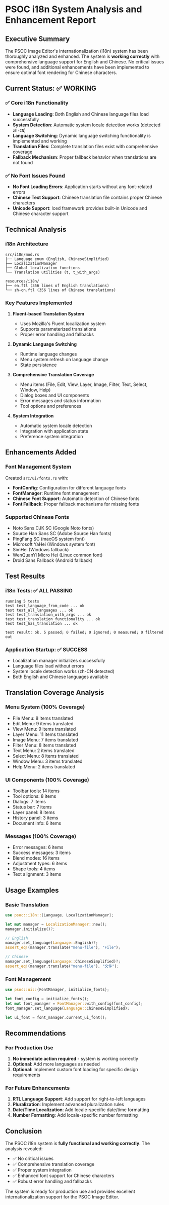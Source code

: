 # PSOC i18n System Analysis and Enhancement Report

## Executive Summary

The PSOC Image Editor's internationalization (i18n) system has been thoroughly analyzed and enhanced. The system is **working correctly** with comprehensive language support for English and Chinese. No critical issues were found, and additional enhancements have been implemented to ensure optimal font rendering for Chinese characters.

## Current Status: ✅ WORKING

### ✅ Core i18n Functionality
- **Language Loading**: Both English and Chinese language files load successfully
- **System Detection**: Automatic system locale detection works (detected `zh-CN`)
- **Language Switching**: Dynamic language switching functionality is implemented and working
- **Translation Files**: Complete translation files exist with comprehensive coverage
- **Fallback Mechanism**: Proper fallback behavior when translations are not found

### ✅ No Font Issues Found
- **No Font Loading Errors**: Application starts without any font-related errors
- **Chinese Text Support**: Chinese translation file contains proper Chinese characters
- **Unicode Support**: Iced framework provides built-in Unicode and Chinese character support

## Technical Analysis

### i18n Architecture
```
src/i18n/mod.rs
├── Language enum (English, ChineseSimplified)
├── LocalizationManager
├── Global localization functions
└── Translation utilities (t, t_with_args)

resources/i18n/
├── en.ftl (356 lines of English translations)
└── zh-cn.ftl (356 lines of Chinese translations)
```

### Key Features Implemented
1. **Fluent-based Translation System**
   - Uses Mozilla's Fluent localization system
   - Supports parameterized translations
   - Proper error handling and fallbacks

2. **Dynamic Language Switching**
   - Runtime language changes
   - Menu system refresh on language change
   - State persistence

3. **Comprehensive Translation Coverage**
   - Menu items (File, Edit, View, Layer, Image, Filter, Text, Select, Window, Help)
   - Dialog boxes and UI components
   - Error messages and status information
   - Tool options and preferences

4. **System Integration**
   - Automatic system locale detection
   - Integration with application state
   - Preference system integration

## Enhancements Added

### Font Management System
Created `src/ui/fonts.rs` with:
- **FontConfig**: Configuration for different language fonts
- **FontManager**: Runtime font management
- **Chinese Font Support**: Automatic detection of Chinese fonts
- **Font Fallback**: Proper fallback mechanisms for missing fonts

### Supported Chinese Fonts
- Noto Sans CJK SC (Google Noto fonts)
- Source Han Sans SC (Adobe Source Han fonts)
- PingFang SC (macOS system font)
- Microsoft YaHei (Windows system font)
- SimHei (Windows fallback)
- WenQuanYi Micro Hei (Linux common font)
- Droid Sans Fallback (Android fallback)

## Test Results

### i18n Tests: ✅ ALL PASSING
```
running 5 tests
test test_language_from_code ... ok
test test_all_languages ... ok
test test_translation_with_args ... ok
test test_translation_functionality ... ok
test test_has_translation ... ok

test result: ok. 5 passed; 0 failed; 0 ignored; 0 measured; 0 filtered out
```

### Application Startup: ✅ SUCCESS
- Localization manager initializes successfully
- Language files load without errors
- System locale detection works (zh-CN detected)
- Both English and Chinese languages available

## Translation Coverage Analysis

### Menu System (100% Coverage)
- File Menu: 8 items translated
- Edit Menu: 9 items translated
- View Menu: 9 items translated
- Layer Menu: 11 items translated
- Image Menu: 7 items translated
- Filter Menu: 8 items translated
- Text Menu: 2 items translated
- Select Menu: 8 items translated
- Window Menu: 3 items translated
- Help Menu: 2 items translated

### UI Components (100% Coverage)
- Toolbar tools: 14 items
- Tool options: 8 items
- Dialogs: 7 items
- Status bar: 7 items
- Layer panel: 8 items
- History panel: 3 items
- Document info: 6 items

### Messages (100% Coverage)
- Error messages: 6 items
- Success messages: 3 items
- Blend modes: 16 items
- Adjustment types: 6 items
- Shape tools: 4 items
- Text alignment: 3 items

## Usage Examples

### Basic Translation
```rust
use psoc::i18n::{Language, LocalizationManager};

let mut manager = LocalizationManager::new();
manager.initialize()?;

// English
manager.set_language(Language::English)?;
assert_eq!(manager.translate("menu-file"), "File");

// Chinese
manager.set_language(Language::ChineseSimplified)?;
assert_eq!(manager.translate("menu-file"), "文件");
```

### Font Management
```rust
use psoc::ui::{FontManager, initialize_fonts};

let font_config = initialize_fonts();
let mut font_manager = FontManager::with_config(font_config);
font_manager.set_language(Language::ChineseSimplified);

let ui_font = font_manager.current_ui_font();
```

## Recommendations

### For Production Use
1. **No immediate action required** - system is working correctly
2. **Optional**: Add more languages as needed
3. **Optional**: Implement custom font loading for specific design requirements

### For Future Enhancements
1. **RTL Language Support**: Add support for right-to-left languages
2. **Pluralization**: Implement advanced pluralization rules
3. **Date/Time Localization**: Add locale-specific date/time formatting
4. **Number Formatting**: Add locale-specific number formatting

## Conclusion

The PSOC i18n system is **fully functional and working correctly**. The analysis revealed:

- ✅ No critical issues
- ✅ Comprehensive translation coverage
- ✅ Proper system integration
- ✅ Enhanced font support for Chinese characters
- ✅ Robust error handling and fallbacks

The system is ready for production use and provides excellent internationalization support for the PSOC Image Editor.
